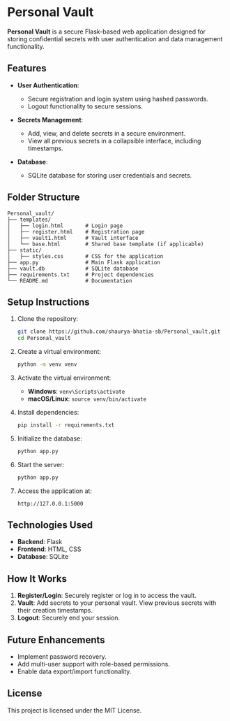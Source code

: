 # Personal Vault

**Personal Vault** is a secure Flask-based web application designed for storing confidential secrets with user authentication and data management functionality.

## Features

- **User Authentication**:
  - Secure registration and login system using hashed passwords.
  - Logout functionality to secure sessions.

- **Secrets Management**:
  - Add, view, and delete secrets in a secure environment.
  - View all previous secrets in a collapsible interface, including timestamps.

- **Database**:
  - SQLite database for storing user credentials and secrets.

## Folder Structure

```
Personal_vault/
├── templates/
│   ├── login.html       # Login page
│   ├── register.html    # Registration page
│   ├── vault1.html      # Vault interface
│   └── base.html        # Shared base template (if applicable)
├── static/
│   ├── styles.css       # CSS for the application
├── app.py               # Main Flask application
├── vault.db             # SQLite database
├── requirements.txt     # Project dependencies
└── README.md            # Documentation
```

## Setup Instructions

1. Clone the repository:
   ```bash
   git clone https://github.com/shaurya-bhatia-sb/Personal_vault.git
   cd Personal_vault
   ```

2. Create a virtual environment:
   ```bash
   python -m venv venv
   ```

3. Activate the virtual environment:
   - **Windows**: `venv\Scripts\activate`
   - **macOS/Linux**: `source venv/bin/activate`

4. Install dependencies:
   ```bash
   pip install -r requirements.txt
   ```

5. Initialize the database:
   ```bash
   python app.py
   ```

6. Start the server:
   ```bash
   python app.py
   ```

7. Access the application at:
   ```
   http://127.0.0.1:5000
   ```

## Technologies Used

- **Backend**: Flask
- **Frontend**: HTML, CSS
- **Database**: SQLite

## How It Works

1. **Register/Login**: Securely register or log in to access the vault.
2. **Vault**: Add secrets to your personal vault. View previous secrets with their creation timestamps.
3. **Logout**: Securely end your session.

## Future Enhancements

- Implement password recovery.
- Add multi-user support with role-based permissions.
- Enable data export/import functionality.

## License

This project is licensed under the MIT License. 



